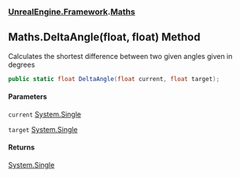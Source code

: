 ### [UnrealEngine.Framework](./UnrealEngine-Framework.md 'UnrealEngine.Framework').[Maths](./UnrealEngine-Framework-Maths.md 'UnrealEngine.Framework.Maths')
## Maths.DeltaAngle(float, float) Method
Calculates the shortest difference between two given angles given in degrees  
```csharp
public static float DeltaAngle(float current, float target);
```
#### Parameters
<a name='UnrealEngine-Framework-Maths-DeltaAngle(float_float)-current'></a>
`current` [System.Single](https://docs.microsoft.com/en-us/dotnet/api/System.Single 'System.Single')  
  
<a name='UnrealEngine-Framework-Maths-DeltaAngle(float_float)-target'></a>
`target` [System.Single](https://docs.microsoft.com/en-us/dotnet/api/System.Single 'System.Single')  
  
#### Returns
[System.Single](https://docs.microsoft.com/en-us/dotnet/api/System.Single 'System.Single')  
